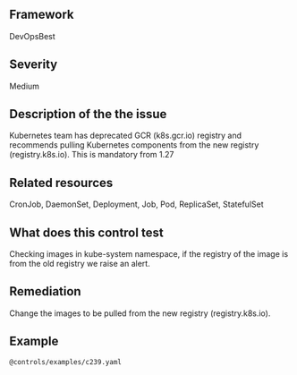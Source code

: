 ## Framework
DevOpsBest
 
## Severity
Medium

## Description of the the issue
Kubernetes team has deprecated GCR (k8s.gcr.io) registry and recommends pulling Kubernetes components from the new registry (registry.k8s.io). This is mandatory from 1.27
 
## Related resources
CronJob, DaemonSet, Deployment, Job, Pod, ReplicaSet, StatefulSet
 
## What does this control test
Checking images in kube-system namespace, if the registry of the image is from the old registry we raise an alert.
 
## Remediation
Change the images to be pulled from the new registry (registry.k8s.io).
 
## Example
```
@controls/examples/c239.yaml
```
